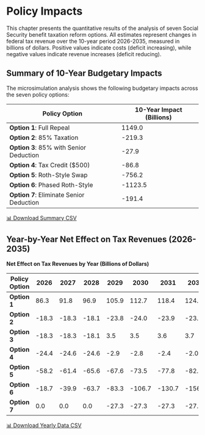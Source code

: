 # Policy Impacts

This chapter presents the quantitative results of the analysis of seven Social Security benefit taxation reform options. All estimates represent changes in federal tax revenue over the 10-year period 2026-2035, measured in billions of dollars. Positive values indicate costs (deficit increasing), while negative values indicate revenue increases (deficit reducing).

## Summary of 10-Year Budgetary Impacts

The microsimulation analysis shows the following budgetary impacts across the seven policy options:

| Policy Option | 10-Year Impact (Billions) |
|---|---|
| **Option 1**: Full Repeal | 1149.0 |
| **Option 2**: 85% Taxation | -219.3 |
| **Option 3**: 85% with Senior Deduction | -27.9 |
| **Option 4**: Tax Credit ($500) | -86.8 |
| **Option 5**: Roth-Style Swap | -756.2 |
| **Option 6**: Phased Roth-Style | -1123.5 |
| **Option 7**: Eliminate Senior Deduction | -191.4 |

<a href="_static/policy_impacts_summary.csv" download="policy_impacts_summary.csv" class="csv-download-btn">📊 Download Summary CSV</a>


## Year-by-Year Net Effect on Tax Revenues (2026-2035)

**Net Effect on Tax Revenues by Year (Billions of Dollars)**

| Policy Option | 2026 | 2027 | 2028 | 2029 | 2030 | 2031 | 2032 | 2033 | 2034 | 2035 | **Total** |
|---------------|------|------|------|------|------|------|------|------|------|------|-----------|
| **Option 1** | 86.3 | 91.8 | 96.9 | 105.9 | 112.7 | 118.4 | 124.5 | 130.7 | 137.5 | 144.3 | **1149.0** |
| **Option 2** | -18.3 | -18.3 | -18.1 | -23.8 | -24.0 | -23.9 | -23.7 | -23.3 | -23.1 | -22.8 | **-219.3** |
| **Option 3** | -18.3 | -18.3 | -18.1 | 3.5 | 3.5 | 3.6 | 3.7 | 3.9 | 4.2 | 4.4 | **-27.9** |
| **Option 4** | -24.4 | -24.6 | -24.6 | -2.9 | -2.8 | -2.4 | -2.0 | -1.5 | -1.0 | -0.6 | **-86.8** |
| **Option 5** | -58.2 | -61.4 | -65.6 | -67.6 | -73.5 | -77.8 | -82.0 | -86.1 | -90.1 | -93.9 | **-756.2** |
| **Option 6** | -18.7 | -39.9 | -63.7 | -83.3 | -106.7 | -130.7 | -156.9 | -174.9 | -174.8 | -173.9 | **-1123.5** |
| **Option 7** | 0.0 | 0.0 | 0.0 | -27.3 | -27.3 | -27.3 | -27.3 | -27.3 | -27.3 | -27.6 | **-191.4** |

<a href="_static/policy_impacts_yearly.csv" download="policy_impacts_yearly.csv" class="csv-download-btn">📊 Download Yearly Data CSV</a>